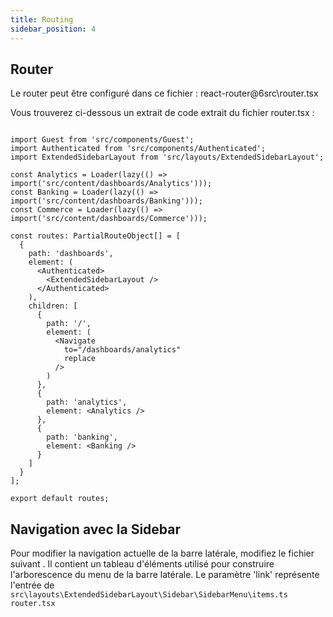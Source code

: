 ```yaml
---
title: Routing
sidebar_position: 4
---
```


## Router

Le router peut être configuré dans ce fichier : react-router@6src\router.tsx

Vous trouverez ci-dessous un extrait de code extrait du fichier router.tsx :

```code

import Guest from 'src/components/Guest';
import Authenticated from 'src/components/Authenticated';
import ExtendedSidebarLayout from 'src/layouts/ExtendedSidebarLayout';

const Analytics = Loader(lazy(() => import('src/content/dashboards/Analytics')));
const Banking = Loader(lazy(() => import('src/content/dashboards/Banking')));
const Commerce = Loader(lazy(() => import('src/content/dashboards/Commerce')));

const routes: PartialRouteObject[] = [
  {
    path: 'dashboards',
    element: (
      <Authenticated>
        <ExtendedSidebarLayout />
      </Authenticated>
    ),
    children: [
      {
        path: '/',
        element: (
          <Navigate
            to="/dashboards/analytics"
            replace
          />
        )
      },
      {
        path: 'analytics',
        element: <Analytics />
      },
      {
        path: 'banking',
        element: <Banking />
      }
    ]
  }
];

export default routes;

```

## Navigation avec la Sidebar

Pour modifier la navigation actuelle de la barre latérale, modifiez le fichier suivant . Il contient un tableau d'éléments utilisé pour construire l'arborescence du menu de la barre latérale. Le paramètre 'link' représente l'entrée de `src\layouts\ExtendedSidebarLayout\Sidebar\SidebarMenu\items.ts` `router.tsx`
